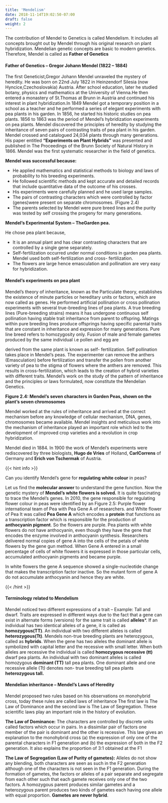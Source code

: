 ```yaml
---
title: 'Mendelism'
date: 2018-11-14T19:02:50-07:00
draft: false
weight: 2
---
```

The contribution of Mendel to Genetics is called Mendelism. It includes all concepts brought out by Mendel through his original research on plant hybridization. Mendelian genetic concepts are basic to modern genetics. Therefore, Mendel is called as **Father of Genetics**

#### Father of Genetics – Gregor Johann Mendel (1822 – 1884)

The first Geneticist,Gregor Johann Mendel unraveled the mystery of heredity. He was born on 22nd July 1822 in Heinzendorf Silesia (now Hyncice,Czechoslovakia) Austria. After school education, later he studied botany, physics and mathematics at the University of Vienna.He then entered a monastery of St.Thomas at Brunn in Austria and continued his interest in plant hybridization.In 1849 Mendel got a temporary position in a school as a teacher and he performed a series of elegant experiments with pea plants in his garden. In 1856, he started his historic studies on pea plants. 1856 to 1863 was the period of Mendel’s hybridization experiments on pea plants. Mendel discovered the principles of heredity by studying the inheritance of seven pairs of contrasting traits of pea plant in his garden. Mendel crossed and catalogued 24,034 plants through many generations. His paper entitled **“Experiments on Plant Hybrids”** was presented and published in The Proceedings of the Brunn Society of Natural History in 1866. Mendel was the first systematic researcher in the field of genetics.

**Mendel was successful because:**

*   He applied mathematics and statistical methods to biology and laws of probability to his breeding experiments.
*   He followed scientific methods and kept accurate and detailed records that include quantitative data of the outcome of his crosses.
*   His experiments were carefully planned and he used large samples.
*   The pairs of contrasting characters which were controlled by factor (genes)were present on separate chromosomes. (Figure 2.4)
*   The parents selected by Mendel were pure breed lines and the purity was tested by self crossing the progeny for many generations.

**Mendel’s Experimental System – TheGarden pea.**

He chose pea plant because,

*   It is an annual plant and has clear contrasting characters that are controlled by a single gene separately.
*   Self-fertilization occurred under normal conditions in garden pea plants. Mendel used both self-fertilization and cross- fertilization.
*   The flowers are large hence emasculation and pollination are very easy for hybridization.

#### Mendel’s experiments on pea plant

Mendel’s theory of inheritance, known as the Particulate theory, establishes the existence of minute particles or hereditary units or factors, which are now called as genes. He performed artificial pollination or cross pollination experiments with several true-breeding lines of pea plants. A true breeding lines (Pure-breeding strains) means it has undergone continuous self pollination having stable trait inheritance from parent to offspring. Matings within pure breeding lines produce offsprings having specific parental traits that are constant in inheritance and expression for many generations. Pure line breed refers to homozygosity only. Fusion of male and female gametes produced by the same individual i.e pollen and egg are

derived from the same plant is known as self- fertilization. Self pollination takes place in Mendel’s peas. The experimenter can remove the anthers (Emasculation) before fertilization and transfer the pollen from another variety of pea to the stigma of flowers where the anthers are removed. This results in cross-fertilization, which leads to the creation of hybrid varieties with different traits. Mendel’s work on the study of the pattern of inheritance and the principles or laws formulated, now constitute the Mendelian Genetics.

**Figure 2.4: Mendel’s seven characters in Garden Peas, shown on the plant’s seven chromosomes**

Mendel worked at the rules of inheritance and arrived at the correct mechanism before any knowledge of cellular mechanism, DNA, genes, chromosomes became available. Mendel insights and meticulous work into the mechanism of inheritance played an important role which led to the development of improved crop varieties and a revolution in crop hybridization.

Mendel died in 1884. In 1900 the work of Mendel’s experiments were rediscovered by three biologists, **Hugo de Vries** of Holland, **CarlCorrens** of Germany and **Erich von Tschermak** of Austria.

{{< hint info >}}

Can you identify Mendel’s gene for **regulating white colour** in peas?

Let us find the **molecular answer** to understand the gene function. Now the genetic mystery of **Mendel’s white flowers is solved.** It is quite fascinating to trace the Mendel’s genes. In 2010, the gene responsible for regulating flower colour in peas were identified by an Figure 2.5: Purple flower international team of Pea with Pea Gene A of researchers. and White flower of Pea It was called **Pea Gene A** which encodes a **protein** that functions as a transcription factor which is responsible for the production of **anthocyanin pigment**. So the flowers are purple. Pea plants with white flowers do not have anthocyanin, even though they have the gene that encodes the enzyme involved in anthocyanin synthesis. Researchers delivered normal copies of gene A into the cells of the petals of white flowers by the gene gun method. When Gene A entered in a small percentage of cells of white flowers it is expressed in those particular cells, accumulated anthocyanin pigments and became purple.

In white flowers the gene A sequence showed a single-nucleotide change that makes the transcription factor inactive. So the mutant form of gene A do not accumulate anthocyanin and hence they are white.

{{< /hint >}}

#### Terminology related to Mendelism

Mendel noticed two different expressions of a trait – Example: Tall and dwarf. Traits are expressed in different ways due to the fact that a gene can exist in alternate forms (versions) for the same trait is called **alleles**\*. If an individual has two identical alleles of a gene, it is called as **homozygous(TT)**. An individual with two different alleles is called **heterozygous(Tt)**. Mendels non-true breeding plants are heterozygous, called as **hybrids**. When the gene has two alleles the dominant allele is symbolized with capital letter and the recessive with small letter. When both alleles are recessive the individual is called **homozygous recessive (tt)** dwarf pea plants. An individual with two dominant alleles is called homozygous **dominant (TT)** tall pea plants. One dominant allele and one recessive allele (Tt) denotes non- true breeding tall pea plants **heterozygous tall.**

#### Mendelian inheritance – Mendel’s Laws of Heredity

Mendel proposed two rules based on his observations on monohybrid cross, today these rules are called laws of inheritance The first law is The Law of Dominance and the second law is The Law of Segregation. These scientific laws play an important role in the history of evolution.

**The Law of Dominance:** The characters are controlled by discrete units called factors which occur in pairs. In a dissimilar pair of factors one member of the pair is dominant and the other is recessive. This law gives an explanation to the monohybrid cross (a) the expression of only one of the parental characters in F1 generation and (b) the expression of both in the F2 generation. It also explains the proportion of 3:1 obtained at the F1

**The Law of Segregation (Law of Purity of gametes):** Alleles do not show any blending, both characters are seen as such in the F2 generation although one of the characters is not seen in the F1 generation. During the formation of gametes, the factors or alleles of a pair separate and segregate from each other such that each gamete receives only one of the two factors. A homozygous parent produces similar gametes and a heterozygous parent produces two kinds of gametes each having one allele with equal proportion. **Gametes are never hybrid**.